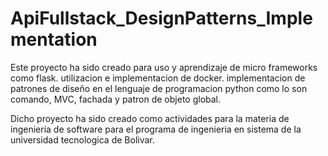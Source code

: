 # ApiFullstack_DesignPatterns_Implementation
Este proyecto ha sido creado para uso y aprendizaje de micro frameworks como flask.
utilizacion e implementacion de docker.
implementacion de patrones de diseño en el lenguaje de programacion python como lo son comando, MVC, fachada y patron de objeto global.

Dicho proyecto ha sido creado como actividades para la materia de ingenieria de software para el programa de ingenieria en sistema
de la universidad tecnologica de Bolivar.
